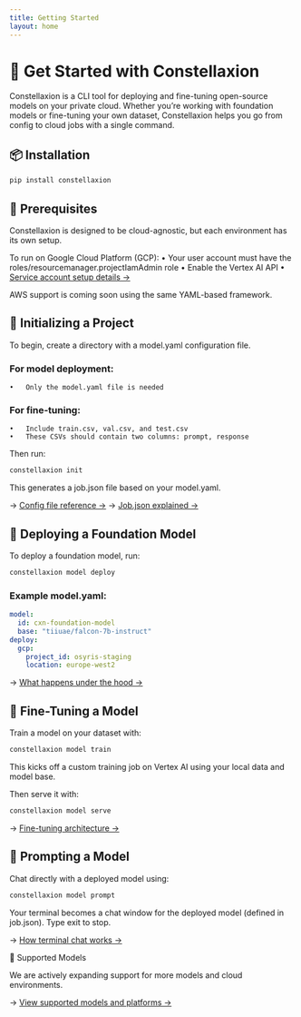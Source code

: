 ```yaml
---
title: Getting Started
layout: home
---
```


# 🚀 Get Started with Constellaxion

Constellaxion is a CLI tool for deploying and fine-tuning open-source models on your private cloud. Whether you’re working with foundation models or fine-tuning your own dataset, Constellaxion helps you go from config to cloud jobs with a single command.

## 📦 Installation

```bash
pip install constellaxion
```

## 🔧 Prerequisites

Constellaxion is designed to be cloud-agnostic, but each environment has its own setup.

To run on Google Cloud Platform (GCP):
	•	Your user account must have the roles/resourcemanager.projectIamAdmin role
	•	Enable the Vertex AI API
	•	[Service account setup details →](https://constellaxion.github.io/service-account.html)

AWS support is coming soon using the same YAML-based framework.


## 📁 Initializing a Project

To begin, create a directory with a model.yaml configuration file.

### For model deployment:
	•	Only the model.yaml file is needed

### For fine-tuning:
	•	Include train.csv, val.csv, and test.csv
	•	These CSVs should contain two columns: prompt, response

Then run:
```bash
constellaxion init
```

This generates a job.json file based on your model.yaml.

→ [Config file reference →](https://constellaxion.github.io/config-file-reference.html)
→ [Job.json explained →](https://constellaxion.github.io/job-json-explained.html)


## 🚀 Deploying a Foundation Model

To deploy a foundation model, run:
```bash
constellaxion model deploy
```

### Example model.yaml:
```yaml
model:
  id: cxn-foundation-model
  base: "tiiuae/falcon-7b-instruct"
deploy:
  gcp:
    project_id: osyris-staging
    location: europe-west2
```
→ [What happens under the hood →](https://constellaxion.github.io/what-happens-under-the-hood.html)

## 🎯 Fine-Tuning a Model

Train a model on your dataset with:
```bash
constellaxion model train
```
This kicks off a custom training job on Vertex AI using your local data and model base.

Then serve it with:
```bash
constellaxion model serve
```
→ [Fine-tuning architecture →](https://constellaxion.github.io/fine-tuning-architecture.html)


## 💬 Prompting a Model

Chat directly with a deployed model using:
```bash
constellaxion model prompt
```

Your terminal becomes a chat window for the deployed model (defined in job.json).
Type exit to stop.

→ [How terminal chat works →](https://constellaxion.github.io/how-terminal-chat-works.html)

🧠 Supported Models

We are actively expanding support for more models and cloud environments.

→ [View supported models and platforms →](https://constellaxion.github.io/supported-models-and-platforms.html)

